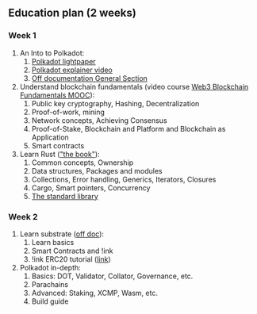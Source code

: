 
## Education plan (2 weeks)

### Week 1

1. An Into to Polkadot:
    1. [Polkadot lightpaper](https://polkadot.network/Polkadot-lightpaper.pdf)
    2. [Polkadot explainer video](https://www.youtube.com/watch?v=_-k0xkooSlA)
    3. [Off documentation General Section](https://wiki.polkadot.network/docs/en/getting-started)
2. Understand blockchain fundamentals (video course [Web3 Blockchain Fundamentals MOOC](https://www.youtube.com/playlist?list=PLxVihxZC42nF_MCN9PTvZMIifRjx9cZ2J)): 
    1. Public key cryptography, Hashing, Decentralization
    2. Proof-of-work, mining
    3. Network concepts, Achieving Consensus
    4. Proof-of-Stake, Blockchain and Platform and Blockchain as Application
    5. Smart contracts
3. Learn Rust (["the book"](https://doc.rust-lang.org/book)):
    1. Common concepts, Ownership
    2. Data structures, Packages and modules
    3. Collections, Error handling, Generics, Iterators, Closures
    4. Cargo, Smart pointers, Concurrency
    5. [The standard library](https://doc.rust-lang.org/std/index.html)
   
### Week 2

1. Learn substrate ([off doc](https://substrate.dev/docs/en/)):
    1. Learn basics
    2. Smart Contracts and !ink
    3. !ink ERC20 tutorial ([link](https://substrate.dev/substrate-contracts-workshop/#/0/introduction))
2. Polkadot in-depth:
    1. Basics: DOT, Validator, Collator, Governance, etc.
    2. Parachains
    3. Advanced: Staking, XCMP, Wasm, etc.
    4. Build guide